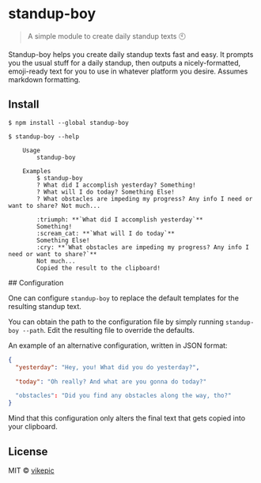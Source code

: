 # standup-boy

> A simple module to create daily standup texts :clock10:

Standup-boy helps you create daily standup texts fast and easy.
It prompts you the usual stuff for a daily standup, then outputs a nicely-formatted, emoji-ready text for you to use in whatever platform you desire.
Assumes markdown formatting.

## Install

```
$ npm install --global standup-boy
```

```
$ standup-boy --help

	Usage
		standup-boy

	Examples
		$ standup-boy
		? What did I accomplish yesterday? Something!
		? What will I do today? Something Else!
		? What obstacles are impeding my progress? Any info I need or want to share? Not much...

		:triumph: **`What did I accomplish yesterday`**
		Something!
		:scream_cat: **`What will I do today`**
		Something Else!
		:cry: **`What obstacles are impeding my progress? Any info I need or want to share?`**
		Not much...
		Copied the result to the clipboard!
```

## Configuration

One can configure `standup-boy` to replace the default templates for the resulting standup text.

You can obtain the path to the configuration file by simply running `standup-boy --path`. Edit the resulting file to override the defaults.

An example of an alternative configuration, written in JSON format:

```json
{
  "yesterday": "Hey, you! What did you do yesterday?",

  "today": "Oh really? And what are you gonna do today?"

  "obstacles": "Did you find any obstacles along the way, tho?"
}
```

Mind that this configuration only alters the final text that gets copied into your clipboard.

## License

MIT © [vikepic](https://vikepic.github.io)
